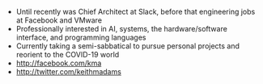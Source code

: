 - Until recently was Chief Architect at Slack, before that engineering jobs at Facebook and VMware
- Professionally interested in AI, systems, the hardware/software interface, and programming languages
- Currently taking a semi-sabbatical to pursue personal projects and reorient to the COVID-19 world
- http://facebook.com/kma
- http://twitter.com/keithmadams
